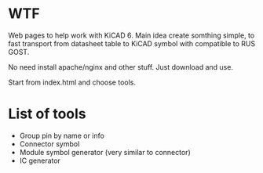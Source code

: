 # WTF
Web pages to help work with KiCAD 6. Main idea create somthing simple, to fast transport from datasheet table to KiCAD symbol with compatible to RUS GOST. 

No need install apache/nginx and other stuff. Just download and use.

Start from index.html and choose tools.

# List of tools
 * Group pin by name or info
 * Connector symbol 
 * Module symbol generator (very similar to connector)
 * IC generator

